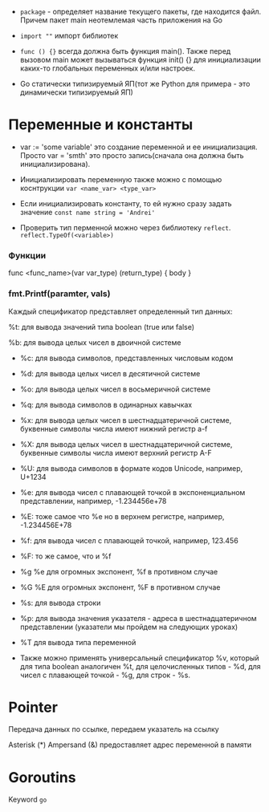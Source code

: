 * `package` - определяет название текущего пакеты, где находится файл. Причем пакет main неотемлемая часть приложения на Go

* `import ""` импорт библиотек

* `func () {}`  всегда должна быть функция main(). Также перед вызовом main может вызываться функция init() {} для инициализации каких-то глобальных переменных и/или настроек.

* Go статически типизируемый ЯП(тот же Python для примера - это динамически типизируемый ЯП)

# Переменные и константы
* var := 'some variable' это создание переменной и ее инициализация. Просто var = 'smth' это просто запись(сначала она должна быть инициализирована).

* Инициализировать переменную также можно с помощью коснтрукции `var <name_var> <type_var>` 

* Если инициализировать константу, то ей нужно сразу задать значение `const name string = 'Andrei'`

* Проверить тип перменной можно через библиотеку `reflect`. `reflect.TypeOf(<variable>)`


### Функции

func <func_name>(var var_type) (return_type) {
    body
}

### fmt.Printf(paramter, vals)
Каждый спецификатор представляет определенный тип данных:

%t: для вывода значений типа boolean (true или false)

%b: для вывода целых чисел в двоичной системе

* %c: для вывода символов, представленных числовым кодом

* %d: для вывода целых чисел в десятичной системе

* %o: для вывода целых чисел в восьмеричной системе

* %q: для вывода символов в одинарных кавычках

* %x: для вывода целых чисел в шестнадцатеричной системе, буквенные символы числа имеют нижний регистр a-f

* %X: для вывода целых чисел в шестнадцатеричной системе, буквенные символы числа имеют верхний регистр A-F

* %U: для вывода символов в формате кодов Unicode, например, U+1234

* %e: для вывода чисел с плавающей точкой в экспоненциальном представлении, например, -1.234456e+78

* %E: тоже самое что %e но в верхнем регистре, например, -1.234456E+78

* %f: для вывода чисел с плавающей точкой, например, 123.456

* %F: то же самое, что и %f

* %g   %e для огромных экспонент, %f в противном случае

* %G    %E для огромных экспонент, %F в противном случае

* %s: для вывода строки

* %p: для вывода значения указателя - адреса в шестнадцатеричном представлении (указатели мы пройдем на следующих уроках)

* %T для вывода типа переменной

* Также можно применять универсальный спецификатор %v, который для типа boolean аналогичен %t, для целочисленных типов - %d, для чисел с плавающей точкой - %g, для строк - %s.


# Pointer

Передача данных по ссылке, передаем указатель на ссылку

Asterisk (*) 
Ampersand (&) предоставляет адрес переменной в памяти


# Goroutins

Keyword `go`